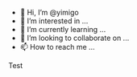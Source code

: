 - 👋 Hi, I’m @yimigo
- 👀 I’m interested in ...
- 🌱 I’m currently learning ...
- 💞️ I’m looking to collaborate on ...
- 📫 How to reach me ...

<!---
yimigo/yimigo is a ✨ special ✨ repository because its `README.md` (this file) appears on your GitHub profile.
You can click the Preview link to take a look at your changes.
--->

Test

